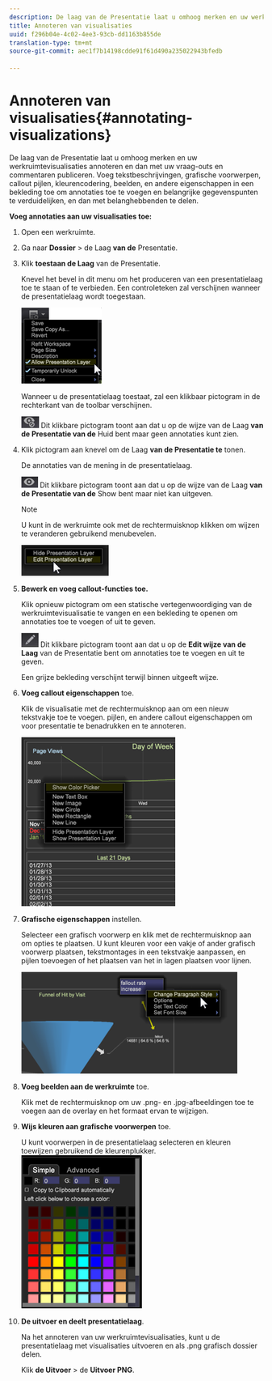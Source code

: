 ```yaml
---
description: De laag van de Presentatie laat u omhoog merken en uw werkruimtevisualisaties annoteren en dan met uw vraag-outs en commentaren publiceren. Voeg tekstbeschrijvingen, grafische voorwerpen, callout pijlen, kleurencodering, beelden, en andere eigenschappen in een bekleding toe om annotaties toe te voegen en belangrijke gegevenspunten te verduidelijken, en dan met belanghebbenden te delen.
title: Annoteren van visualisaties
uuid: f296b04e-4c02-4ee3-93cb-dd1163b855de
translation-type: tm+mt
source-git-commit: aec1f7b14198cdde91f61d490a235022943bfedb

---
```



# Annoteren van visualisaties{#annotating-visualizations}

De laag van de Presentatie laat u omhoog merken en uw werkruimtevisualisaties annoteren en dan met uw vraag-outs en commentaren publiceren. Voeg tekstbeschrijvingen, grafische voorwerpen, callout pijlen, kleurencodering, beelden, en andere eigenschappen in een bekleding toe om annotaties toe te voegen en belangrijke gegevenspunten te verduidelijken, en dan met belanghebbenden te delen.

**Voeg annotaties aan uw visualisaties toe:**

1. Open een werkruimte.
1. Ga naar **Dossier** > de Laag **van de** Presentatie.
1. Klik **toestaan de Laag** van de Presentatie.

   Knevel het bevel in dit menu om het produceren van een presentatielaag toe te staan of te verbieden. Een controleteken zal verschijnen wanneer de presentatielaag wordt toegestaan.

   ![](assets/6_4_presentation_layer_select.png)

   Wanneer u de presentatielaag toestaat, zal een klikbaar pictogram in de rechterkant van de toolbar verschijnen.

   ![](assets/dwb_presentation_icon2.png) Dit klikbare pictogram toont aan dat u op de wijze van de Laag **van de Presentatie van de** Huid bent maar geen annotaties kunt zien.

1. Klik pictogram aan knevel om de Laag **van de Presentatie te** tonen.

   De annotaties van de mening in de presentatielaag.

   ![](assets/dwb_presentation_icon3.png) Dit klikbare pictogram toont aan dat u op de wijze van de Laag **van de Presentatie van de** Show bent maar niet kan uitgeven.

   >[!NOTE]
   >
   >U kunt in de werkruimte ook met de rechtermuisknop klikken om wijzen te veranderen gebruikend menubevelen.

   ![](assets/6_4_presentation_layer_right_menu.png)

1. **Bewerk en voeg callout-functies toe.**

   Klik opnieuw pictogram om een statische vertegenwoordiging van de werkruimtevisualisatie te vangen en een bekleding te openen om annotaties toe te voegen of uit te geven.

   ![](assets/dwb_presentation_icon1.png) Dit klikbare pictogram toont aan dat u op de **Edit wijze van de Laag** van de Presentatie bent om annotaties toe te voegen en uit te geven.

   Een grijze bekleding verschijnt terwijl binnen uitgeeft wijze.

1. **Voeg callout eigenschappen** toe.

   Klik de visualisatie met de rechtermuisknop aan om een nieuw tekstvakje toe te voegen. pijlen, en andere callout eigenschappen om voor presentatie te benadrukken en te annoteren.

   ![](assets/6_4_presentation_layer_add_annotation.png)

1. **Grafische eigenschappen** instellen.

   Selecteer een grafisch voorwerp en klik met de rechtermuisknop aan om opties te plaatsen. U kunt kleuren voor een vakje of ander grafisch voorwerp plaatsen, tekstmontages in een tekstvakje aanpassen, en pijlen toevoegen of het plaatsen van het in lagen plaatsen voor lijnen.

   ![](assets/6_4_presentation_layer_options.png)

1. **Voeg beelden aan de werkruimte** toe.

   Klik met de rechtermuisknop om uw .png- en .jpg-afbeeldingen toe te voegen aan de overlay en het formaat ervan te wijzigen.

1. **Wijs kleuren aan grafische voorwerpen** toe.

   U kunt voorwerpen in de presentatielaag selecteren en kleuren toewijzen gebruikend de kleurenplukker. ![](assets/dwb_presentation_colorpicker.png)

1. **De uitvoer en deelt presentatielaag**.

   Na het annoteren van uw werkruimtevisualisaties, kunt u de presentatielaag met visualisaties uitvoeren en als .png grafisch dossier delen.

   Klik **de Uitvoer** > de **Uitvoer PNG**.
